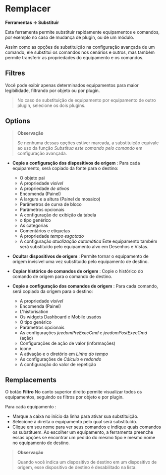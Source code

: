 # Remplacer
**Ferramentas → Substituir**

Esta ferramenta permite substituir rapidamente equipamentos e comandos, por exemplo no caso de mudança de plugin, ou de um módulo.

Assim como as opções de substituição na configuração avançada de um comando, ele substitui os comandos nos cenários e outros, mas também permite transferir as propriedades do equipamento e os comandos.

## Filtres

Você pode exibir apenas determinados equipamentos para maior legibilidade, filtrando por objeto ou por plugin.

> No caso de substituição de equipamento por equipamento de outro plugin, selecione os dois plugins.

## Options

> **Observação**
>
> Se nenhuma dessas opções estiver marcada, a substituição equivale ao uso da função *Substitua este comando pelo comando* em configuração avançada.

- **Copie a configuração dos dispositivos de origem** :
Para cada equipamento, será copiado da fonte para o destino:
	* O objeto pai
	* A propriedade *visível*
	* A propriedade *de ativos*
	* Encomenda (Painel)
	* A largura e a altura (Painel de mosaico)
	* Parâmetros de curva de bloco
	* Parâmetros opcionais
	* A configuração de exibição da tabela
	* o tipo genérico
	* As categorias
	* Comentários e etiquetas
	* A propriedade *tempo esgotado*
	* A configuração *atualização automática*
Este equipamento também será substituído pelo equipamento alvo em Desenhos e Vistas.

- **Ocultar dispositivos de origem** : Permite tornar o equipamento de origem invisível uma vez substituído pelo equipamento de destino.
- **Copiar histórico de comandos de origem** : Copie o histórico do comando de origem para o comando de destino.
- **Copie a configuração dos comandos de origem** :
Para cada comando, será copiado da origem para o destino:
	* A propriedade *visível*
	* Encomenda (Painel)
	* L'historisation
	* Os widgets Dashboard e Mobile usados
	* O tipo genérico
	* Parâmetros opcionais
	* As configurações *jeedomPreExecCmd* e *jeedomPostExecCmd* (ação)
	* Configurações de ação de valor (informações)
	* ícone
	* A ativação e o diretório em *Linha do tempo*
	* As configurações de *Cálculo* e *redondo*
	* A configuração do valor de repetição


## Remplacements

O botão **Filtro** No canto superior direito permite visualizar todos os equipamentos, seguindo os filtros por objeto e por plugin.

Para cada equipamento :

- Marque a caixa no início da linha para ativar sua substituição.
- Selecione à direita o equipamento pelo qual será substituído.
- Clique em seu nome para ver seus comandos e indique quais comandos os substituem. Ao escolher um equipamento, a ferramenta preenche essas opções se encontrar um pedido do mesmo tipo e mesmo nome no equipamento de destino.


> **Observação**
>
> Quando você indica um dispositivo de destino em um dispositivo de origem, esse dispositivo de destino é desabilitado na lista.
